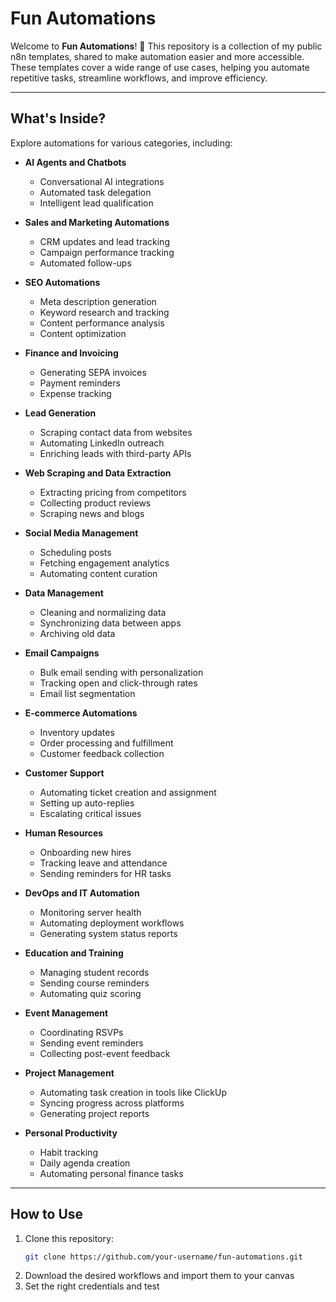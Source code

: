 # Fun Automations

Welcome to **Fun Automations**! 🎉 
This repository is a collection of my public n8n templates, shared to make automation easier and more accessible. These templates cover a wide range of use cases, helping you automate repetitive tasks, streamline workflows, and improve efficiency.  

---

## What's Inside?  
Explore automations for various categories, including:  

- **AI Agents and Chatbots**  
  - Conversational AI integrations  
  - Automated task delegation  
  - Intelligent lead qualification  

- **Sales and Marketing Automations**  
  - CRM updates and lead tracking  
  - Campaign performance tracking  
  - Automated follow-ups  

- **SEO Automations**  
  - Meta description generation  
  - Keyword research and tracking  
  - Content performance analysis
  - Content optimization 
  

- **Finance and Invoicing**  
  - Generating SEPA invoices  
  - Payment reminders  
  - Expense tracking  

- **Lead Generation**  
  - Scraping contact data from websites  
  - Automating LinkedIn outreach  
  - Enriching leads with third-party APIs  

- **Web Scraping and Data Extraction**  
  - Extracting pricing from competitors  
  - Collecting product reviews  
  - Scraping news and blogs  

- **Social Media Management**  
  - Scheduling posts  
  - Fetching engagement analytics  
  - Automating content curation  

- **Data Management**  
  - Cleaning and normalizing data  
  - Synchronizing data between apps  
  - Archiving old data  

- **Email Campaigns**  
  - Bulk email sending with personalization  
  - Tracking open and click-through rates  
  - Email list segmentation  

- **E-commerce Automations**  
  - Inventory updates  
  - Order processing and fulfillment  
  - Customer feedback collection  

- **Customer Support**  
  - Automating ticket creation and assignment  
  - Setting up auto-replies  
  - Escalating critical issues  

- **Human Resources**  
  - Onboarding new hires  
  - Tracking leave and attendance  
  - Sending reminders for HR tasks  

- **DevOps and IT Automation**  
  - Monitoring server health  
  - Automating deployment workflows  
  - Generating system status reports  

- **Education and Training**  
  - Managing student records  
  - Sending course reminders  
  - Automating quiz scoring  

- **Event Management**  
  - Coordinating RSVPs  
  - Sending event reminders  
  - Collecting post-event feedback  

- **Project Management**  
  - Automating task creation in tools like ClickUp  
  - Syncing progress across platforms  
  - Generating project reports  

- **Personal Productivity**  
  - Habit tracking  
  - Daily agenda creation  
  - Automating personal finance tasks  

---

## How to Use  
1. Clone this repository:  
   ```bash
   git clone https://github.com/your-username/fun-automations.git

2. Download the desired workflows and import them to your canvas
3. Set the right credentials and test
